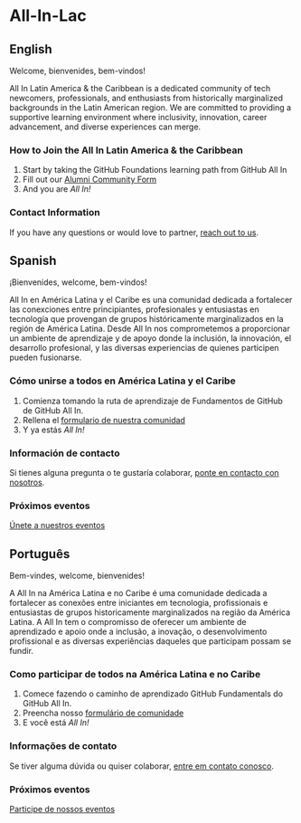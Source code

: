 # All-In-Lac

## English 
Welcome, bienvenides, bem-vindos!

All In Latin America & the Caribbean is a dedicated community of tech newcomers, professionals, and enthusiasts from historically marginalized backgrounds in the Latin American region. We are committed to providing a supportive learning environment where inclusivity, innovation, career advancement, and diverse experiences can merge. 

### How to Join the All In Latin America & the Caribbean
1. Start by taking the GitHub Foundations learning path from GitHub All In
2. Fill out our [Alumni Community Form](https://docs.google.com/forms/d/e/1FAIpQLSfbMy-v4pEDjBdOhwsSuC2DXeD33wNT8KvfhPLSjJuZcWCImg/viewform)
3. And you are _All In!_

### Contact Information
If you have any questions or would love to partner, [reach out to us](mailto:info@allinopensource.org).

## Spanish
¡Bienvenides, welcome, bem-vindos!

All In en América Latina y el Caribe es una comunidad dedicada a fortalecer las conexciones entre principiantes, profesionales y entusiastas en tecnología que provengan de grupos históricamente marginalizados en la región de América Latina. Desde All In nos comprometemos a proporcionar un ambiente de aprendizaje y de apoyo donde la inclusión, la innovación, el desarrollo profesional, y las diversas experiencias de quienes participen pueden fusionarse. 

### Cómo unirse a todos en América Latina y el Caribe
1. Comienza tomando la ruta de aprendizaje de Fundamentos de GitHub de GitHub All In.
2. Rellena el [formulario de nuestra comunidad](https://docs.google.com/forms/d/e/1FAIpQLSfbMy-v4pEDjBdOhwsSuC2DXeD33wNT8KvfhPLSjJuZcWCImg/viewform)
3. Y ya estás _All In!_

### Información de contacto
Si tienes alguna pregunta o te gustaría colaborar, [ponte en contacto con nosotros](info@allinopensource.org).

### Próximos eventos
[Únete a nuestros eventos](https://github.com/All-In-Open-Source-Project/All-In-Lac/blob/46e73b761e00578d2caefac6a321c7ba2e64d1c2/README.md)

## Português
Bem-vindes, welcome, bienvenides!

A All In na América Latina e no Caribe é uma comunidade dedicada a fortalecer as conexões entre iniciantes em tecnologia, profissionais e entusiastas de grupos historicamente marginalizados na região da América Latina. A All In tem o compromisso de oferecer um ambiente de aprendizado e apoio onde a inclusão, a inovação, o desenvolvimento profissional e as diversas experiências daqueles que participam possam se fundir. 

### Como participar de todos na América Latina e no Caribe
1. Comece fazendo o caminho de aprendizado GitHub Fundamentals do GitHub All In.
2. Preencha nosso [formulário de comunidade](https://docs.google.com/forms/d/e/1FAIpQLSfbMy-v4pEDjBdOhwsSuC2DXeD33wNT8KvfhPLSjJuZcWCImg/viewform)
3. E você está _All In!_

### Informações de contato
Se tiver alguma dúvida ou quiser colaborar, [entre em contato conosco](mailto:info@allinopensource.org).

### Próximos eventos
[Participe de nossos eventos](https://github.com/All-In-Open-Source-Project/All-In-Lac/blob/46e73b761e00578d2caefac6a321c7ba2e64d1c2/README.md)


